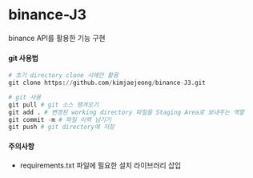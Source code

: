 # binance-J3
binance API를 활용한 기능 구현





#### git 사용법

```python
# 초기 directory clone 시에만 활용
git clone https://github.com/kimjaejeong/binance-J3.git

# git 사용
git pull # git 소스 땡겨오기
git add . # 변경된 working directory 파일을 Staging Area로 보내주는 역할
git commit -m # 파일 이력 남기기
git push # git directory에 저장
```





#### 주의사항

- requirements.txt 파일에 필요한 설치 라이브러리 삽입